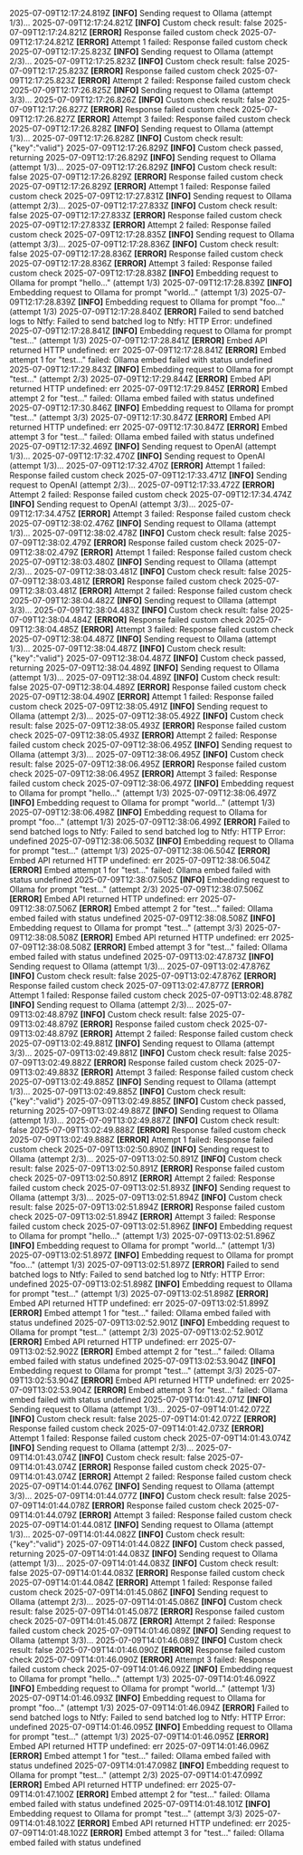 2025-07-09T12:17:24.819Z **[INFO]** Sending request to Ollama (attempt 1/3)...
2025-07-09T12:17:24.821Z **[INFO]** Custom check result: false
2025-07-09T12:17:24.821Z **[ERROR]** Response failed custom check
2025-07-09T12:17:24.821Z **[ERROR]** Attempt 1 failed: Response failed custom check
2025-07-09T12:17:25.823Z **[INFO]** Sending request to Ollama (attempt 2/3)...
2025-07-09T12:17:25.823Z **[INFO]** Custom check result: false
2025-07-09T12:17:25.823Z **[ERROR]** Response failed custom check
2025-07-09T12:17:25.823Z **[ERROR]** Attempt 2 failed: Response failed custom check
2025-07-09T12:17:26.825Z **[INFO]** Sending request to Ollama (attempt 3/3)...
2025-07-09T12:17:26.826Z **[INFO]** Custom check result: false
2025-07-09T12:17:26.827Z **[ERROR]** Response failed custom check
2025-07-09T12:17:26.827Z **[ERROR]** Attempt 3 failed: Response failed custom check
2025-07-09T12:17:26.828Z **[INFO]** Sending request to Ollama (attempt 1/3)...
2025-07-09T12:17:26.828Z **[INFO]** Custom check result: {"key":"valid"}
2025-07-09T12:17:26.829Z **[INFO]** Custom check passed, returning
2025-07-09T12:17:26.829Z **[INFO]** Sending request to Ollama (attempt 1/3)...
2025-07-09T12:17:26.829Z **[INFO]** Custom check result: false
2025-07-09T12:17:26.829Z **[ERROR]** Response failed custom check
2025-07-09T12:17:26.829Z **[ERROR]** Attempt 1 failed: Response failed custom check
2025-07-09T12:17:27.831Z **[INFO]** Sending request to Ollama (attempt 2/3)...
2025-07-09T12:17:27.833Z **[INFO]** Custom check result: false
2025-07-09T12:17:27.833Z **[ERROR]** Response failed custom check
2025-07-09T12:17:27.833Z **[ERROR]** Attempt 2 failed: Response failed custom check
2025-07-09T12:17:28.835Z **[INFO]** Sending request to Ollama (attempt 3/3)...
2025-07-09T12:17:28.836Z **[INFO]** Custom check result: false
2025-07-09T12:17:28.836Z **[ERROR]** Response failed custom check
2025-07-09T12:17:28.836Z **[ERROR]** Attempt 3 failed: Response failed custom check
2025-07-09T12:17:28.838Z **[INFO]** Embedding request to Ollama for prompt "hello..." (attempt 1/3)
2025-07-09T12:17:28.839Z **[INFO]** Embedding request to Ollama for prompt "world..." (attempt 1/3)
2025-07-09T12:17:28.839Z **[INFO]** Embedding request to Ollama for prompt "foo..." (attempt 1/3)
2025-07-09T12:17:28.840Z **[ERROR]** Failed to send batched logs to Ntfy: Failed to send batched log to Ntfy: HTTP Error: undefined
2025-07-09T12:17:28.841Z **[INFO]** Embedding request to Ollama for prompt "test..." (attempt 1/3)
2025-07-09T12:17:28.841Z **[ERROR]** Embed API returned HTTP undefined: err
2025-07-09T12:17:28.841Z **[ERROR]** Embed attempt 1 for "test..." failed: Ollama embed failed with status undefined
2025-07-09T12:17:29.843Z **[INFO]** Embedding request to Ollama for prompt "test..." (attempt 2/3)
2025-07-09T12:17:29.844Z **[ERROR]** Embed API returned HTTP undefined: err
2025-07-09T12:17:29.845Z **[ERROR]** Embed attempt 2 for "test..." failed: Ollama embed failed with status undefined
2025-07-09T12:17:30.846Z **[INFO]** Embedding request to Ollama for prompt "test..." (attempt 3/3)
2025-07-09T12:17:30.847Z **[ERROR]** Embed API returned HTTP undefined: err
2025-07-09T12:17:30.847Z **[ERROR]** Embed attempt 3 for "test..." failed: Ollama embed failed with status undefined
2025-07-09T12:17:32.469Z **[INFO]** Sending request to OpenAI (attempt 1/3)...
2025-07-09T12:17:32.470Z **[INFO]** Sending request to OpenAI (attempt 1/3)...
2025-07-09T12:17:32.470Z **[ERROR]** Attempt 1 failed: Response failed custom check
2025-07-09T12:17:33.471Z **[INFO]** Sending request to OpenAI (attempt 2/3)...
2025-07-09T12:17:33.472Z **[ERROR]** Attempt 2 failed: Response failed custom check
2025-07-09T12:17:34.474Z **[INFO]** Sending request to OpenAI (attempt 3/3)...
2025-07-09T12:17:34.475Z **[ERROR]** Attempt 3 failed: Response failed custom check
2025-07-09T12:38:02.476Z **[INFO]** Sending request to Ollama (attempt 1/3)...
2025-07-09T12:38:02.478Z **[INFO]** Custom check result: false
2025-07-09T12:38:02.479Z **[ERROR]** Response failed custom check
2025-07-09T12:38:02.479Z **[ERROR]** Attempt 1 failed: Response failed custom check
2025-07-09T12:38:03.480Z **[INFO]** Sending request to Ollama (attempt 2/3)...
2025-07-09T12:38:03.481Z **[INFO]** Custom check result: false
2025-07-09T12:38:03.481Z **[ERROR]** Response failed custom check
2025-07-09T12:38:03.481Z **[ERROR]** Attempt 2 failed: Response failed custom check
2025-07-09T12:38:04.482Z **[INFO]** Sending request to Ollama (attempt 3/3)...
2025-07-09T12:38:04.483Z **[INFO]** Custom check result: false
2025-07-09T12:38:04.484Z **[ERROR]** Response failed custom check
2025-07-09T12:38:04.485Z **[ERROR]** Attempt 3 failed: Response failed custom check
2025-07-09T12:38:04.487Z **[INFO]** Sending request to Ollama (attempt 1/3)...
2025-07-09T12:38:04.487Z **[INFO]** Custom check result: {"key":"valid"}
2025-07-09T12:38:04.487Z **[INFO]** Custom check passed, returning
2025-07-09T12:38:04.489Z **[INFO]** Sending request to Ollama (attempt 1/3)...
2025-07-09T12:38:04.489Z **[INFO]** Custom check result: false
2025-07-09T12:38:04.489Z **[ERROR]** Response failed custom check
2025-07-09T12:38:04.490Z **[ERROR]** Attempt 1 failed: Response failed custom check
2025-07-09T12:38:05.491Z **[INFO]** Sending request to Ollama (attempt 2/3)...
2025-07-09T12:38:05.492Z **[INFO]** Custom check result: false
2025-07-09T12:38:05.493Z **[ERROR]** Response failed custom check
2025-07-09T12:38:05.493Z **[ERROR]** Attempt 2 failed: Response failed custom check
2025-07-09T12:38:06.495Z **[INFO]** Sending request to Ollama (attempt 3/3)...
2025-07-09T12:38:06.495Z **[INFO]** Custom check result: false
2025-07-09T12:38:06.495Z **[ERROR]** Response failed custom check
2025-07-09T12:38:06.495Z **[ERROR]** Attempt 3 failed: Response failed custom check
2025-07-09T12:38:06.497Z **[INFO]** Embedding request to Ollama for prompt "hello..." (attempt 1/3)
2025-07-09T12:38:06.497Z **[INFO]** Embedding request to Ollama for prompt "world..." (attempt 1/3)
2025-07-09T12:38:06.498Z **[INFO]** Embedding request to Ollama for prompt "foo..." (attempt 1/3)
2025-07-09T12:38:06.499Z **[ERROR]** Failed to send batched logs to Ntfy: Failed to send batched log to Ntfy: HTTP Error: undefined
2025-07-09T12:38:06.503Z **[INFO]** Embedding request to Ollama for prompt "test..." (attempt 1/3)
2025-07-09T12:38:06.504Z **[ERROR]** Embed API returned HTTP undefined: err
2025-07-09T12:38:06.504Z **[ERROR]** Embed attempt 1 for "test..." failed: Ollama embed failed with status undefined
2025-07-09T12:38:07.505Z **[INFO]** Embedding request to Ollama for prompt "test..." (attempt 2/3)
2025-07-09T12:38:07.506Z **[ERROR]** Embed API returned HTTP undefined: err
2025-07-09T12:38:07.506Z **[ERROR]** Embed attempt 2 for "test..." failed: Ollama embed failed with status undefined
2025-07-09T12:38:08.508Z **[INFO]** Embedding request to Ollama for prompt "test..." (attempt 3/3)
2025-07-09T12:38:08.508Z **[ERROR]** Embed API returned HTTP undefined: err
2025-07-09T12:38:08.508Z **[ERROR]** Embed attempt 3 for "test..." failed: Ollama embed failed with status undefined
2025-07-09T13:02:47.873Z **[INFO]** Sending request to Ollama (attempt 1/3)...
2025-07-09T13:02:47.876Z **[INFO]** Custom check result: false
2025-07-09T13:02:47.876Z **[ERROR]** Response failed custom check
2025-07-09T13:02:47.877Z **[ERROR]** Attempt 1 failed: Response failed custom check
2025-07-09T13:02:48.878Z **[INFO]** Sending request to Ollama (attempt 2/3)...
2025-07-09T13:02:48.879Z **[INFO]** Custom check result: false
2025-07-09T13:02:48.879Z **[ERROR]** Response failed custom check
2025-07-09T13:02:48.879Z **[ERROR]** Attempt 2 failed: Response failed custom check
2025-07-09T13:02:49.881Z **[INFO]** Sending request to Ollama (attempt 3/3)...
2025-07-09T13:02:49.881Z **[INFO]** Custom check result: false
2025-07-09T13:02:49.882Z **[ERROR]** Response failed custom check
2025-07-09T13:02:49.883Z **[ERROR]** Attempt 3 failed: Response failed custom check
2025-07-09T13:02:49.885Z **[INFO]** Sending request to Ollama (attempt 1/3)...
2025-07-09T13:02:49.885Z **[INFO]** Custom check result: {"key":"valid"}
2025-07-09T13:02:49.885Z **[INFO]** Custom check passed, returning
2025-07-09T13:02:49.887Z **[INFO]** Sending request to Ollama (attempt 1/3)...
2025-07-09T13:02:49.887Z **[INFO]** Custom check result: false
2025-07-09T13:02:49.888Z **[ERROR]** Response failed custom check
2025-07-09T13:02:49.888Z **[ERROR]** Attempt 1 failed: Response failed custom check
2025-07-09T13:02:50.890Z **[INFO]** Sending request to Ollama (attempt 2/3)...
2025-07-09T13:02:50.891Z **[INFO]** Custom check result: false
2025-07-09T13:02:50.891Z **[ERROR]** Response failed custom check
2025-07-09T13:02:50.891Z **[ERROR]** Attempt 2 failed: Response failed custom check
2025-07-09T13:02:51.893Z **[INFO]** Sending request to Ollama (attempt 3/3)...
2025-07-09T13:02:51.894Z **[INFO]** Custom check result: false
2025-07-09T13:02:51.894Z **[ERROR]** Response failed custom check
2025-07-09T13:02:51.894Z **[ERROR]** Attempt 3 failed: Response failed custom check
2025-07-09T13:02:51.896Z **[INFO]** Embedding request to Ollama for prompt "hello..." (attempt 1/3)
2025-07-09T13:02:51.896Z **[INFO]** Embedding request to Ollama for prompt "world..." (attempt 1/3)
2025-07-09T13:02:51.897Z **[INFO]** Embedding request to Ollama for prompt "foo..." (attempt 1/3)
2025-07-09T13:02:51.897Z **[ERROR]** Failed to send batched logs to Ntfy: Failed to send batched log to Ntfy: HTTP Error: undefined
2025-07-09T13:02:51.898Z **[INFO]** Embedding request to Ollama for prompt "test..." (attempt 1/3)
2025-07-09T13:02:51.898Z **[ERROR]** Embed API returned HTTP undefined: err
2025-07-09T13:02:51.899Z **[ERROR]** Embed attempt 1 for "test..." failed: Ollama embed failed with status undefined
2025-07-09T13:02:52.901Z **[INFO]** Embedding request to Ollama for prompt "test..." (attempt 2/3)
2025-07-09T13:02:52.901Z **[ERROR]** Embed API returned HTTP undefined: err
2025-07-09T13:02:52.902Z **[ERROR]** Embed attempt 2 for "test..." failed: Ollama embed failed with status undefined
2025-07-09T13:02:53.904Z **[INFO]** Embedding request to Ollama for prompt "test..." (attempt 3/3)
2025-07-09T13:02:53.904Z **[ERROR]** Embed API returned HTTP undefined: err
2025-07-09T13:02:53.904Z **[ERROR]** Embed attempt 3 for "test..." failed: Ollama embed failed with status undefined
2025-07-09T14:01:42.071Z **[INFO]** Sending request to Ollama (attempt 1/3)...
2025-07-09T14:01:42.072Z **[INFO]** Custom check result: false
2025-07-09T14:01:42.072Z **[ERROR]** Response failed custom check
2025-07-09T14:01:42.073Z **[ERROR]** Attempt 1 failed: Response failed custom check
2025-07-09T14:01:43.074Z **[INFO]** Sending request to Ollama (attempt 2/3)...
2025-07-09T14:01:43.074Z **[INFO]** Custom check result: false
2025-07-09T14:01:43.074Z **[ERROR]** Response failed custom check
2025-07-09T14:01:43.074Z **[ERROR]** Attempt 2 failed: Response failed custom check
2025-07-09T14:01:44.076Z **[INFO]** Sending request to Ollama (attempt 3/3)...
2025-07-09T14:01:44.077Z **[INFO]** Custom check result: false
2025-07-09T14:01:44.078Z **[ERROR]** Response failed custom check
2025-07-09T14:01:44.079Z **[ERROR]** Attempt 3 failed: Response failed custom check
2025-07-09T14:01:44.081Z **[INFO]** Sending request to Ollama (attempt 1/3)...
2025-07-09T14:01:44.082Z **[INFO]** Custom check result: {"key":"valid"}
2025-07-09T14:01:44.082Z **[INFO]** Custom check passed, returning
2025-07-09T14:01:44.083Z **[INFO]** Sending request to Ollama (attempt 1/3)...
2025-07-09T14:01:44.083Z **[INFO]** Custom check result: false
2025-07-09T14:01:44.083Z **[ERROR]** Response failed custom check
2025-07-09T14:01:44.084Z **[ERROR]** Attempt 1 failed: Response failed custom check
2025-07-09T14:01:45.086Z **[INFO]** Sending request to Ollama (attempt 2/3)...
2025-07-09T14:01:45.086Z **[INFO]** Custom check result: false
2025-07-09T14:01:45.087Z **[ERROR]** Response failed custom check
2025-07-09T14:01:45.087Z **[ERROR]** Attempt 2 failed: Response failed custom check
2025-07-09T14:01:46.089Z **[INFO]** Sending request to Ollama (attempt 3/3)...
2025-07-09T14:01:46.089Z **[INFO]** Custom check result: false
2025-07-09T14:01:46.090Z **[ERROR]** Response failed custom check
2025-07-09T14:01:46.090Z **[ERROR]** Attempt 3 failed: Response failed custom check
2025-07-09T14:01:46.092Z **[INFO]** Embedding request to Ollama for prompt "hello..." (attempt 1/3)
2025-07-09T14:01:46.092Z **[INFO]** Embedding request to Ollama for prompt "world..." (attempt 1/3)
2025-07-09T14:01:46.093Z **[INFO]** Embedding request to Ollama for prompt "foo..." (attempt 1/3)
2025-07-09T14:01:46.094Z **[ERROR]** Failed to send batched logs to Ntfy: Failed to send batched log to Ntfy: HTTP Error: undefined
2025-07-09T14:01:46.095Z **[INFO]** Embedding request to Ollama for prompt "test..." (attempt 1/3)
2025-07-09T14:01:46.095Z **[ERROR]** Embed API returned HTTP undefined: err
2025-07-09T14:01:46.096Z **[ERROR]** Embed attempt 1 for "test..." failed: Ollama embed failed with status undefined
2025-07-09T14:01:47.098Z **[INFO]** Embedding request to Ollama for prompt "test..." (attempt 2/3)
2025-07-09T14:01:47.099Z **[ERROR]** Embed API returned HTTP undefined: err
2025-07-09T14:01:47.100Z **[ERROR]** Embed attempt 2 for "test..." failed: Ollama embed failed with status undefined
2025-07-09T14:01:48.101Z **[INFO]** Embedding request to Ollama for prompt "test..." (attempt 3/3)
2025-07-09T14:01:48.102Z **[ERROR]** Embed API returned HTTP undefined: err
2025-07-09T14:01:48.102Z **[ERROR]** Embed attempt 3 for "test..." failed: Ollama embed failed with status undefined
